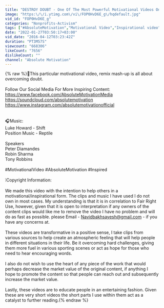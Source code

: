 ```yaml
---
title: "DESTROY DOUBT - One Of The Most Powerful Motivational Videos On The Internet"
image: "https:\/\/i.ytimg.com\/vi\/FOP0HvD6E_g\/hqdefault.jpg"
vid_id: "FOP0HvD6E_g"
categories: "Nonprofits-Activism"
tags: ["#AbsoluteMotivation","Motivational Video","Inspirational video"]
date: "2022-01-27T03:50:17+03:00"
vid_date: "2016-04-12T03:23:42Z"
duration: "PT3M57S"
viewcount: "668306"
likeCount: "7656"
dislikeCount: ""
channel: "Absolute Motivation"
---
```

{% raw %}💬This particular motivational video, remix mash-up is all about overcoming doubt. <br /><br />Follow Our Social Media For More Inspiring Content:<br /><a rel="nofollow" target="blank" href="https://www.facebook.com/AbsoluteMotivationMedia">https://www.facebook.com/AbsoluteMotivationMedia</a><br /><a rel="nofollow" target="blank" href="https://soundcloud.com/absolutemotivation">https://soundcloud.com/absolutemotivation</a><br /><a rel="nofollow" target="blank" href="https://www.instagram.com/absolutemotivationofficial">https://www.instagram.com/absolutemotivationofficial</a><br /><br /><br />🎧Music:   <br />Luke Howard - Shift<br />Position Music - Reptile<br /><br />Speakers <br />Peter Diamandes<br />Robin Sharma<br />Tony Robbins <br /><br />#MotivationalVideo #AbsoluteMotivation #Inspired<br /><br /> ❕Copyright Information:<br /><br />We made this video with the intention to help others in a motivational/inspirational form. The clips and music I have used I do not own in most cases. My understanding is that it is in correlation to Fair Right Use, however, given that it is open to interpretation if any owners of the content clips would like me to remove the video I have no problem and will do as fast as possible. please Email - Navidbakhsayesh@gmail.com - if you have any concerns at.<br /><br />These videos are transformative in a positive sense, I take clips from various sources to help create an atmospheric feeling that will help people in different situations in their life. Be it overcoming hard challenges, giving them more fuel in various sporting scenes or act as hope for those who need to hear encouraging words. <br /><br />I also do not wish to use the heart of any piece of the work that would perhaps decrease the market value of the original content, if anything I hope to promote the content so that people can reach out and subsequently increase the market value. <br /><br />Lastly, these videos are to educate people in an entertaining fashion. Given these are very short videos the short parts I use within them act as a catalyst to further reading.{% endraw %}
